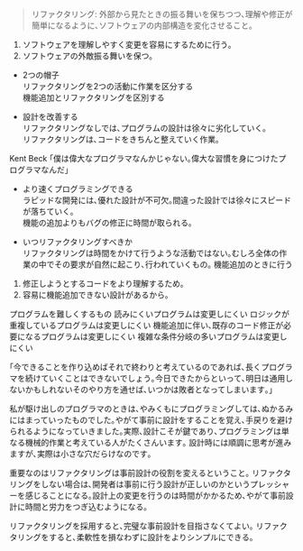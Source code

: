 >リファクタリング:
外部から見たときの振る舞いを保ちつつ､理解や修正が簡単になるように､ソフトウェアの内部構造を変化させること｡

1. ソフトウェアを理解しやすく変更を容易にするために行う｡
2. ソフトウェアの外敵振る舞いを保つ｡

* 2つの帽子  
リファクタリングを2つの活動に作業を区分する  
機能追加とリファクタリングを区別する  

* 設計を改善する  
リファクタリングなしでは､プログラムの設計は徐々に劣化していく｡  
リファクタリングは､コードをきちんと整えていく作業｡

Kent Beck ｢僕は偉大なプログラマなんかじゃない｡偉大な習慣を身につけたプログラマなんだ｣

* より速くプログラミングできる  
ラピッドな開発には､優れた設計が不可欠｡間違った設計では徐々にスピードが落ちていく｡  
機能の追加よりもバグの修正に時間が取られる｡  

* いつリファクタリングすべきか  
リファクタリングは時間をかけて行うような活動ではない｡むしろ全体の作業の中でその要求が自然に起こり､行われていくもの｡
機能追加のときに行う
1. 修正しようとするコードをより理解するため｡
2. 容易に機能追加できない設計があるから｡

プログラムを難しくするもの
読みにくいプログラムは変更しにくい
ロジックが重複しているプログラムは変更しにくい
機能追加に伴い､既存のコード修正が必要になるプログラムは変更しにくい
複雑な条件分岐の多いプログラムは変更しにくい

｢今できることを作り込めばそれで終わりと考えているのであれば､長くプログラマを続けていくことはできないでしょう｡今日できたからといって､明日は通用しないかもしれないそのやり方を通せば､いつかは敗者となってしまいます｡｣

私が駆け出しのプログラマのときは､やみくもにプログラミングしては､ぬかるみにはまっていったものでした｡やがて事前に設計をすることを覚え､手戻りを避けられるようになっていきました｡実際､設計こそが鍵であり､プログラミングは単なる機械的作業と考えている人がたくさんいます｡
設計時には順調に思考が進みますが､実際は小さな穴だらけなのです｡

重要なのはリファクタリングは事前設計の役割を変えるということ｡
リファクタリングをしない場合は､開発者は事前に行う設計が正しいのかというプレッシャーを感じることになる｡設計上の変更を行うのは時間がかかるため､やがて事前設計に時間と労力をつぎ込むようになる｡

リファクタリングを採用すると､完璧な事前設計を目指さなくてよい｡
リファクタリングをすると､柔軟性を損なわずに設計をよりシンプルにできる｡